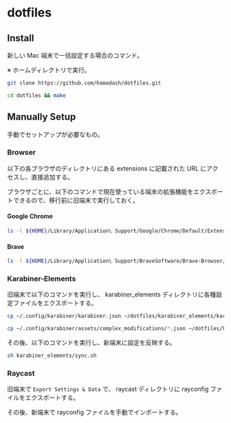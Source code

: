 # dotfiles

## Install

新しい Mac 端末で一括設定する場合のコマンド。

※ ホームディレクトリで実行。

```sh
git clone https://github.com/hamadash/dotfiles.git
```

```sh
cd dotfiles && make
```

## Manually Setup

手動でセットアップが必要なもの。

### Browser

以下の各ブラウザのディレクトリにある extensions に記載された URL にアクセスし、直接追加する。

ブラウザごとに、以下のコマンドで現在使っている端末の拡張機能をエクスポートできるので、移行前に旧端末で実行しておく。

#### Google Chrome

```sh
ls -l ${HOME}/Library/Application\ Support/Google/Chrome/Default/Extensions | awk '{print $9}' | sed 's/^/https:\/\/chrome.google.com\/webstore\/detail\//g' | sed -e '1,2d' > ~/dotfiles/chrome/extensions
```

#### Brave

```sh
ls -l ${HOME}/Library/Application\ Support/BraveSoftware/Brave-Browser/Default/Extensions | awk '{print $9}' | sed 's/^/https:\/\/chrome.google.com\/webstore\/detail\//g' | sed -e '1,2d' > ~/dotfiles/brave/extensions
```

### Karabiner-Elements

旧端末で以下のコマンドを実行し、 karabiner_elements ディレクトリに各種設定ファイルをエクスポートする。

```sh
cp ~/.config/karabiner/karabiner.json ~/dotfiles/karabiner_elements/karabiner.json
```

```sh
cp ~/.config/karabiner/assets/complex_modifications/*.json ~/dotfiles/karabiner_elements/assets/complex_modifications/
```

その後、以下のコマンドを実行し、新端末に設定を反映する。

```sh
sh karabiner_elements/sync.sh
```

### Raycast

旧端末で `Export Settings & Data` で、 raycast ディレクトリに rayconfig ファイルをエクスポートする。

その後、新端末で rayconfig ファイルを手動でインポートする。
